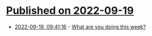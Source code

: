 # [Published on 2022-09-19](index.md)

* [2022-09-19, 09:41:16](https://lobste.rs/s/tjhkbm/what_are_you_doing_this_week) - [What are you doing this week?](https://lobste.rs/s/tjhkbm/what_are_you_doing_this_week)
